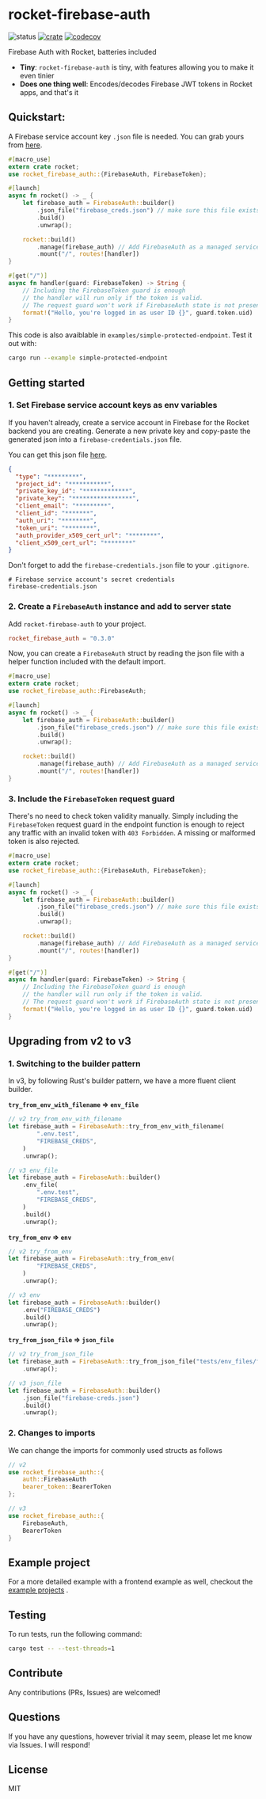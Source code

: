 # rocket-firebase-auth

![status](https://github.com/Drpoppyseed/rocket-firebase-auth/actions/workflows/ci.yml/badge.svg)
[![crate](https://img.shields.io/crates/v/rocket-firebase-auth.svg)](https://crates.io/crates/rocket-firebase-auth)
[![codecov](https://img.shields.io/codecov/c/github/DrPoppyseed/rocket-firebase-auth)](https://codecov.io/gh/DrPoppyseed/rocket-firebase-auth)

Firebase Auth with Rocket, batteries included

- **Tiny**: `rocket-firebase-auth` is tiny, with features allowing you to make it even tinier
- **Does one thing well**: Encodes/decodes Firebase JWT tokens in Rocket apps, and that's it

## Quickstart:
A Firebase service account key `.json` file is needed. You can grab yours from [here](https://console.firebase.google.com/project/_/settings/serviceaccounts/adminsdk).
```rust
#[macro_use]
extern crate rocket;
use rocket_firebase_auth::{FirebaseAuth, FirebaseToken};

#[launch]
async fn rocket() -> _ {
    let firebase_auth = FirebaseAuth::builder()
        .json_file("firebase_creds.json") // make sure this file exists
        .build()
        .unwrap();

    rocket::build()
        .manage(firebase_auth) // Add FirebaseAuth as a managed service
        .mount("/", routes![handler])
}

#[get("/")]
async fn handler(guard: FirebaseToken) -> String {
    // Including the FirebaseToken guard is enough
    // the handler will run only if the token is valid.
    // The request guard won't work if FirebaseAuth state is not present. 
    format!("Hello, you're logged in as user ID {}", guard.token.uid)
}
```
This code is also avaiblable in `examples/simple-protected-endpoint`. Test it out with:
```sh
cargo run --example simple-protected-endpoint
```

## Getting started

### 1. Set Firebase service account keys as env variables

If you haven't already, create a service account in Firebase for the Rocket backend
you are creating. Generate a new private key and copy-paste the generated json
into a `firebase-credentials.json` file.

You can get this json file [here](https://console.firebase.google.com/project/_/settings/serviceaccounts/adminsdk).

```json
{
  "type": "*********",
  "project_id": "***********",
  "private_key_id": "*************",
  "private_key": "*****************",
  "client_email": "*********",
  "client_id": "*******",
  "auth_uri": "********",
  "token_uri": "********",
  "auth_provider_x509_cert_url": "********",
  "client_x509_cert_url": "********"
}
```

Don't forget to add the `firebase-credentials.json` file to your `.gitignore`.

```gitignore
# Firebase service account's secret credentials
firebase-credentials.json
```

### 2. Create a `FirebaseAuth` instance and add to server state

Add `rocket-firebase-auth` to your project.

```toml
rocket_firebase_auth = "0.3.0"
```

Now, you can create a `FirebaseAuth` struct by reading the json file with a helper
function included with the default import.

```rust
#[macro_use]
extern crate rocket;
use rocket_firebase_auth::FirebaseAuth;

#[launch]
async fn rocket() -> _ {
    let firebase_auth = FirebaseAuth::builder()
        .json_file("firebase_creds.json") // make sure this file exists
        .build()
        .unwrap();

    rocket::build()
        .manage(firebase_auth) // Add FirebaseAuth as a managed service
        .mount("/", routes![handler])
}
```

### 3. Include the `FirebaseToken` request guard

There's no need to check token validity manually. Simply including the `FirebaseToken` request guard in the endpoint function is enough to reject any traffic with an invalid token with `403 Forbidden`. A missing or malformed token is also rejected.

```rust
#[macro_use]
extern crate rocket;
use rocket_firebase_auth::{FirebaseAuth, FirebaseToken};

#[launch]
async fn rocket() -> _ {
    let firebase_auth = FirebaseAuth::builder()
        .json_file("firebase_creds.json") // make sure this file exists
        .build()
        .unwrap();

    rocket::build()
        .manage(firebase_auth) // Add FirebaseAuth as a managed service
        .mount("/", routes![handler])
}

#[get("/")]
async fn handler(guard: FirebaseToken) -> String {
    // Including the FirebaseToken guard is enough
    // the handler will run only if the token is valid.
    // The request guard won't work if FirebaseAuth state is not present. 
    format!("Hello, you're logged in as user ID {}", guard.token.uid)
}
```

## Upgrading from v2 to v3

### 1. Switching to the builder pattern

In v3, by following Rust's builder pattern, we have a more fluent client builder.

__`try_from_env_with_filename` => `env_file`__

```rust
// v2 try_from_env_with_filename
let firebase_auth = FirebaseAuth::try_from_env_with_filename(
        ".env.test",
        "FIREBASE_CREDS",
    )
    .unwrap();
```

```rust
// v3 env_file
let firebase_auth = FirebaseAuth::builder()
    .env_file(
        ".env.test",
        "FIREBASE_CREDS",
    )
    .build()
    .unwrap();
```

__`try_from_env` => `env`__

```rust
// v2 try_from_env
let firebase_auth = FirebaseAuth::try_from_env(
        "FIREBASE_CREDS",
    )
    .unwrap();
```

```rust
// v3 env
let firebase_auth = FirebaseAuth::builder()
    .env("FIREBASE_CREDS")
    .build()
    .unwrap();
```

__`try_from_json_file` => `json_file`__

```rust
// v2 try_from_json_file
let firebase_auth = FirebaseAuth::try_from_json_file("tests/env_files/firebase-creds.json")
    .unwrap();
```

```rust
// v3 json_file
let firebase_auth = FirebaseAuth::builder()
    .json_file("firebase-creds.json")
    .build()
    .unwrap();
```

### 2. Changes to imports

We can change the imports for commonly used structs as follows

```rust
// v2
use rocket_firebase_auth::{
    auth::FirebaseAuth
    bearer_token::BearerToken
};
```

```rust
// v3
use rocket_firebase_auth::{
    FirebaseAuth,
    BearerToken
}
```

## Example project

For a more detailed example with a frontend example as well, checkout the [example
projects](https://github.com/DrPoppyseed/rocket-firebase-auth/tree/main/examples/react-rocket-example)
.

## Testing

To run tests, run the following command:

```bash
cargo test -- --test-threads=1
```

## Contribute

Any contributions (PRs, Issues) are welcomed!

## Questions

If you have any questions, however trivial it may seem, please let me know via Issues. I will respond!

## License

MIT
